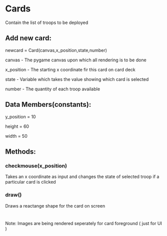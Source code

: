 # Cards

Contain the list of troops to be deployed

## Add new card:

newcard = Card(canvas,x_position,state,number)

<p>canvas      - The pygame canvas upon which all rendering is to be done
</p><p>x_position  - The starting x coordinate fir this card on card deck
</p><p>state       - Variable which takes the value showing which card is selected
</p><p>number      - The quantity of each troop available
</p>

## Data Members(constants):

<p>y_position = 10
</p><p>height = 60
</p><p>width = 50
</p>

## Methods:

### checkmouse(x_position)
Takes an x coordinate as input and changes the state of selected troop if a particular card is clicked

### draw()
Draws a reactange shape for the card on screen


#
Note:   Images are being rendered seperately for card foreground ( just for UI )